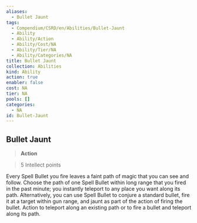 ```yaml
---
aliases:
  - Bullet Jaunt
tags:
  - Compendium/CSRD/en/Abilities/Bullet-Jaunt
  - Ability
  - Ability/Action
  - Ability/Cost/NA
  - Ability/Tier/NA
  - Ability/Categories/NA
title: Bullet Jaunt
collection: Abilities
kind: Ability
action: true
enabler: false
cost: NA
tier: NA
pools: []
categories:
  - NA
id: Bullet-Jaunt
---
```

## Bullet Jaunt     
>**Action**  
>5 Intellect points  
    
Every Spell Bullet you fire leaves a faint path of magic that you can see and follow. Choose the path of one Spell Bullet within long range that you fired in the past minute; you instantly teleport to any place you want along its path. Alternatively, you can use Spell Bullet to conjure a standard bullet, fire it at a target within gun range, and jaunt as part of the action of firing the bullet. Action to teleport along an existing path or to fire a bullet and teleport along its path.  
